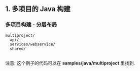 ## 1. 多项目的 Java 构建

### 多项目构建 - 分层布局

```
multiproject/
  api/
  services/webservice/
  shared/
  
```

注意: 这个例子的代码可以在 **samples/java/multiproject** 里找到.
